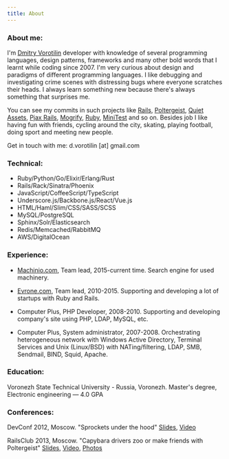 ```yaml
---
title: About
---
```


### About me:
I'm [Dmitry Vorotilin](http://github.com/route) developer with knowledge of
several programming languages, design patterns, frameworks and many other bold
words that I learnt while coding since 2007. I'm very curious about design and
paradigms of different programming languages. I like debugging and investigating
crime scenes with distressing bugs where everyone scratches their heads. I always
learn something new because there's always something that surprises me.

You can see my commits in
such projects like [Rails](http://contributors.rubyonrails.org/contributors/dmitry-vorotilin/commits),
[Poltergeist](https://github.com/teampoltergeist/poltergeist/commits/master?author=route),
[Quiet Assets](https://github.com/evrone/quiet_assets/commits/master?author=route),
[Pjax Rails](https://github.com/rails/pjax_rails/commits/master?author=route),
[Mogrify](https://github.com/route/mogrify),
[Ruby](https://github.com/ruby/ruby/pull/1475),
[MiniTest](https://github.com/seattlerb/minitest/search?q=route&type=Commits) and so on. Besides job I like having fun with friends, cycling around
the city, skating, playing football, doing sport and meeting new people.

Get in touch with me: d.vorotilin [at] gmail.com

### Technical:
* Ruby/Python/Go/Elixir/Erlang/Rust
* Rails/Rack/Sinatra/Phoenix
* JavaScript/CoffeeScript/TypeScript
* Underscore.js/Backbone.js/React/Vue.js
* HTML/Haml/Slim/CSS/SASS/SCSS
* MySQL/PostgreSQL
* Sphinx/Solr/Elasticsearch
* Redis/Memcached/RabbitMQ
* AWS/DigitalOcean

### Experience:

* [Machinio.com](http://machinio.com), Team lead, 2015-current time.
Search engine for used machinery.

* [Evrone.com](http://evrone.com), Team lead, 2010-2015.
Supporting and developing a lot of startups with Ruby and Rails.

* Computer Plus, PHP Developer, 2008-2010.
Supporting and developing company's site using PHP, LDAP, MySQL, etc.

* Computer Plus, System administrator, 2007-2008.
Orchestrating heterogeneous network with Windows Active Directory,
Terminal Services and Unix (Linux/BSD) with NATing/filtering, LDAP, SMB,
Sendmail, BIND, Squid, Apache.

### Education:
Voronezh State Technical University - Russia, Voronezh.
Master's degree, Electronic engineering — 4.0 GPA

### Conferences:
DevConf 2012, Moscow. "Sprockets under the hood"
[Slides](https://docs.google.com/presentation/d/1Paqm3uDVYFNGvfg5GXcwHD4hMQr8az0Jdr4-EUIVFn4/edit),
[Video](http://www.youtube.com/watch?v=2t4SfcL8KMc)

RailsClub 2013, Moscow. "Capybara drivers zoo or make friends with Poltergeist"
[Slides](https://github.com/route/railsclub_2013),
[Video](http://digitaloctober.ru/en/events/railsclub_moscow_obi_fernandes_erni_miller_dzheremi_evans_i_linda_liukas_v_do),
[Photos](http://digitaloctober.ru/en/events/railsclub_moscow_obi_fernandes_erni_miller_dzheremi_evans_i_linda_liukas_v_do/photos)
